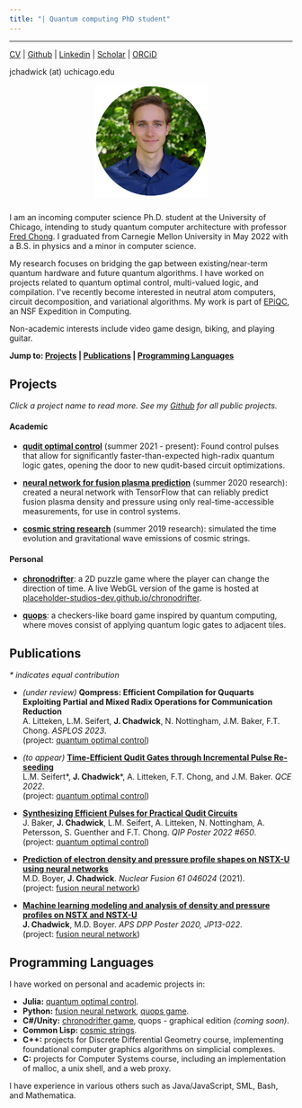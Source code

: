 ```yaml
---
title: "| Quantum computing PhD student"
---
```


---

[CV](/files/CV.pdf) \| <a href="https://github.com/jasonchadwick" target="_blank" rel="noopener noreferrer">Github</a> \| <a href="https://linkedin.com/in/jasonchadwick" target="_blank" rel="noopener noreferrer">Linkedin</a> \| <a href="https://scholar.google.com/citations?user=kE5iFs0AAAAJ&hl=en" target="_blank" rel="noopener noreferrer">Scholar</a> \| <a href="https://orcid.org/0000-0002-7932-1418" target="_blank" rel="noopener noreferrer">ORCiD</a>

jchadwick (at) uchicago.edu

<img style="margin-left: 30%; width: 40%; margin-bottom: 10px;" src="files/portrait-circle-small.png">

I am an incoming computer science Ph.D. student at the University of Chicago, intending to study quantum computer architecture with professor <a href="https://people.cs.uchicago.edu/~ftchong/" target="_blank" rel="noopener noreferrer">Fred Chong</a>. I graduated from Carnegie Mellon University in May 2022 with a B.S. in physics and a minor in computer science. 

My research focuses on bridging the gap between existing/near-term quantum hardware and future quantum algorithms. I have worked on projects related to quantum optimal control, multi-valued logic, and compilation. I've recently become interested in neutral atom computers, circuit decomposition, and variational algorithms. My work is part of <a href="https://www.epiqc.cs.uchicago.edu/" target="_blank" rel="noopener noreferrer">EPiQC</a>, an NSF Expedition in Computing.

Non-academic interests include video game design, biking, and playing guitar.

**Jump to:
[Projects](#projects) | [Publications](#publications) | [Programming Languages](#programming-languages)**

## Projects

*Click a project name to read more. See my <a href="https://github.com/jasonchadwick" target="_blank" rel="noopener noreferrer">Github</a> for all public projects.*

#### Academic

- [**qudit optimal control**](/pages/qudit-pulses.md) (summer 2021 - present): Found control pulses that allow for significantly faster-than-expected high-radix quantum logic gates, opening the door to new qudit-based circuit optimizations.

- [**neural network for fusion plasma prediction**](/pages/fusion.md) (summer 2020 research): created a neural network with TensorFlow that can reliably predict fusion plasma density and pressure using only real-time-accessible measurements, for use in control systems.

- [**cosmic string research**](/pages/cosmic-strings.md) (summer 2019 research): simulated the time evolution and gravitational wave emissions of cosmic strings.

#### Personal

- [**chronodrifter**](/pages/chronodrifter.md): a 2D puzzle game where the player can change the direction of time. A live WebGL version of the game is hosted at <a href="https://placeholder-studios-dev.github.io/chronodrifter" target="_blank" rel="noopener noreferrer">placeholder-studios-dev.github.io/chronodrifter</a>.

- [**quops**](/pages/quops.md): a checkers-like board game inspired by quantum computing, where moves consist of applying quantum logic gates to adjacent tiles.

## Publications

*\* indicates equal contribution*

- *(under review)* **Qompress: Efficient Compilation for Ququarts Exploiting Partial and Mixed Radix Operations for Communication Reduction**
<br>A. Litteken, L.M. Seifert, **J. Chadwick**, N. Nottingham, J.M. Baker, F.T. Chong. *ASPLOS 2023*.
<br>(project: [quantum optimal control](/pages/qudit-pulses.md))

- *(to appear)* <a href="https://arxiv.org/abs/2206.14975" target="_blank" rel="noopener noreferrer">**Time-Efficient Qudit Gates through Incremental Pulse Re-seeding**</a>
<br>L.M. Seifert\*, **J. Chadwick**\*, A. Litteken, F.T. Chong, and J.M. Baker. *QCE 2022*.
<br>(project: [quantum optimal control](/pages/qudit-pulses.md))

- [**Synthesizing Efficient Pulses for Practical Qudit Circuits**](/files/QIP-2022.pdf) 
<br>J. Baker, **J. Chadwick**, L.M. Seifert, A. Litteken, N. Nottingham, A. Petersson, S. Guenther and F.T. Chong. *QIP Poster 2022 #650*.
<br>(project: [quantum optimal control](/pages/qudit-pulses.md))

- <a href="https://doi.org/10.1088/1741-4326/abe08b" target="_blank" rel="noopener noreferrer">**Prediction of electron density and pressure profile shapes on NSTX-U using neural networks**</a> 
<br>M.D. Boyer, **J. Chadwick**. *Nuclear Fusion 61 046024* (2021).
<br>(project: [fusion neural network](/pages/fusion.md))

- <a href="https://meetings.aps.org/Meeting/DPP20/Session/JP13.22" target="_blank" rel="noopener noreferrer">**Machine learning modeling and analysis of density and pressure profiles on NSTX and NSTX-U**</a> 
<br>**J. Chadwick**, M.D. Boyer. *APS DPP Poster 2020, JP13-022*.
<br>(project: [fusion neural network](/pages/fusion.md))



## Programming Languages

I have worked on personal and academic projects in:

- **Julia:** [quantum optimal control](/pages/qudit-pulses.md).
- **Python:** [fusion neural network](/pages/fusion.md), [quops game](/pages/quops.md).
- **C#/Unity:** [chronodrifter game](/pages/chronodrifter.md), quops - graphical edition *(coming soon)*.
- **Common Lisp:** [cosmic strings](/pages/cosmic-strings.md).
- **C++:** projects for Discrete Differential Geometry course, implementing foundational computer graphics algorithms on simplicial complexes.
- **C:** projects for Computer Systems course, including an implementation of malloc, a unix shell, and a web proxy.

I have experience in various others such as Java/JavaScript, SML, Bash, and Mathematica.

<div style="height:400px"></div>